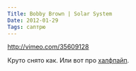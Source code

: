 ```yaml
---
Title: Bobby Brown | Solar System
Date: 2012-01-29
Tags: саптрю
---
```


http://vimeo.com/35609128

Круто снято как. Или вот про [халфпайп](http://vimeo.com/28727486).